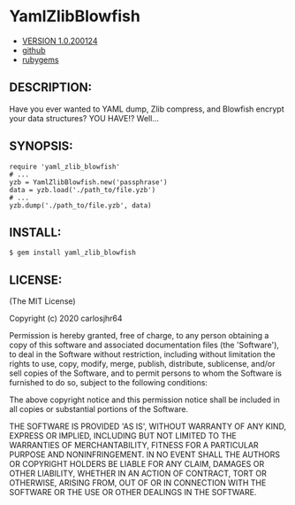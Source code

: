 # YamlZlibBlowfish

* [VERSION 1.0.200124](https://github.com/carlosjhr64/yaml_zlib_blowfish/releases)
* [github](https://github.com/carlosjhr64/yaml_zlib_blowfish)
* [rubygems](https://rubygems.org/gems/yaml_zlib_blowfish)

## DESCRIPTION:

Have you ever wanted to YAML dump, Zlib compress, and Blowfish encrypt your data structures?
YOU HAVE!? Well...

## SYNOPSIS:

    require 'yaml_zlib_blowfish'
    # ...
    yzb = YamlZlibBlowfish.new('passphrase')
    data = yzb.load('./path_to/file.yzb')
    # ...
    yzb.dump('./path_to/file.yzb', data)

## INSTALL:

    $ gem install yaml_zlib_blowfish

## LICENSE:

(The MIT License)

Copyright (c) 2020 carlosjhr64

Permission is hereby granted, free of charge, to any person obtaining
a copy of this software and associated documentation files (the
'Software'), to deal in the Software without restriction, including
without limitation the rights to use, copy, modify, merge, publish,
distribute, sublicense, and/or sell copies of the Software, and to
permit persons to whom the Software is furnished to do so, subject to
the following conditions:

The above copyright notice and this permission notice shall be
included in all copies or substantial portions of the Software.

THE SOFTWARE IS PROVIDED 'AS IS', WITHOUT WARRANTY OF ANY KIND,
EXPRESS OR IMPLIED, INCLUDING BUT NOT LIMITED TO THE WARRANTIES OF
MERCHANTABILITY, FITNESS FOR A PARTICULAR PURPOSE AND NONINFRINGEMENT.
IN NO EVENT SHALL THE AUTHORS OR COPYRIGHT HOLDERS BE LIABLE FOR ANY
CLAIM, DAMAGES OR OTHER LIABILITY, WHETHER IN AN ACTION OF CONTRACT,
TORT OR OTHERWISE, ARISING FROM, OUT OF OR IN CONNECTION WITH THE
SOFTWARE OR THE USE OR OTHER DEALINGS IN THE SOFTWARE.
